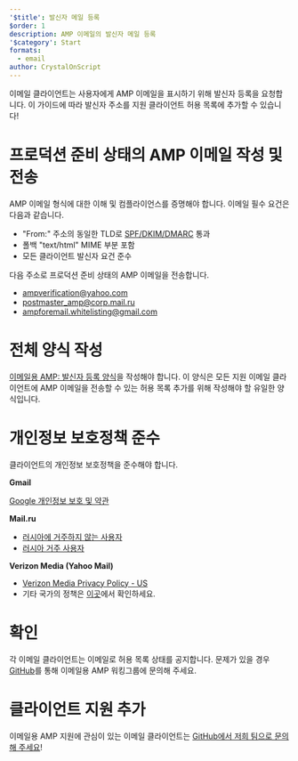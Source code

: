 ```yaml
---
'$title': 발신자 메일 등록
$order: 1
description: AMP 이메일의 발신자 메일 등록
'$category': Start
formats:
  - email
author: CrystalOnScript
---
```


이메일 클라이언트는 사용자에게 AMP 이메일을 표시하기 위해 발신자 등록을 요청합니다. 이 가이드에 따라 발신자 주소를 지원 클라이언트 허용 목록에 추가할 수 있습니다!

# 프로덕션 준비 상태의 AMP 이메일 작성 및 전송

AMP 이메일 형식에 대한 이해 및 컴플라이언스를 증명해야 합니다. 이메일 필수 요건은 다음과 같습니다.

- "From:" 주소의 동일한 TLD로 [SPF/DKIM/DMARC](https://support.google.com/a/answer/33786?hl=en) 통과
- 폴백 "text/html" MIME 부분 포함
- 모든 클라이언트 발신자 요건 준수

다음 주소로 프로덕션 준비 상태의 AMP 이메일을 전송합니다.

- ampverification@yahoo.com
- postmaster_amp@corp.mail.ru
- ampforemail.whitelisting@gmail.com

# 전체 양식 작성

[이메일용 AMP: 발신자 등록 양식](https://docs.google.com/forms/d/e/1FAIpQLSdso95e7UDLk_R-bnpzsAmuUMDQEMUgTErcfGGItBDkghHU2A/viewform?gxids=7628)을 작성해야 합니다. 이 양식은 모든 지원 이메일 클라이언트에 AMP 이메일을 전송할 수 있는 허용 목록 추가를 위해 작성해야 할 유일한 양식입니다.

# 개인정보 보호정책 준수

클라이언트의 개인정보 보호정책을 준수해야 합니다.

**Gmail**

[Google 개인정보 보호 및 약관](https://policies.google.com/privacy)

**Mail.ru**

- [러시아에 거주하지 않는 사용자](https://help.mail.ru/engmail-help/privacy)
- [러시아 거주 사용자](https://agent.mail.ru/legal/privacypolicy/en)

**Verizon Media (Yahoo Mail)**

- [Verizon Media Privacy Policy - US](https://www.verizonmedia.com/policies/us/en/verizonmedia/privacy/index.html)
- 기타 국가의 정책은 [이곳](https://www.verizonmedia.com/policies/)에서 확인하세요.

# 확인

각 이메일 클라이언트는 이메일로 허용 목록 상태를 공지합니다. 문제가 있을 경우 [GitHub](https://github.com/ampproject/wg-amp4email)를 통해 이메일용 AMP 워킹그룹에 문의해 주세요.

# 클라이언트 지원 추가

이메일용 AMP 지원에 관심이 있는 이메일 클라이언트는 [GitHub에서 저희 팀으로 문의해 주세요](https://github.com/ampproject/wg-amp4email/)!
